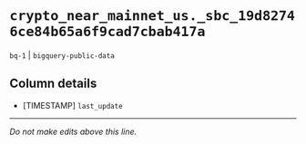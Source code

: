 # `crypto_near_mainnet_us._sbc_19d82746ce84b65a6f9cad7cbab417a`
`bq-1` | `bigquery-public-data`

## Column details
* [TIMESTAMP] `last_update`

-------------------------------------------------------------------------------
*Do not make edits above this line.*
